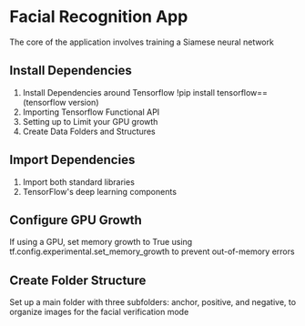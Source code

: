 # Facial Recognition App 
The core of the application involves training a Siamese neural network

## Install Dependencies
1. Install Dependencies around Tensorflow
   !pip install tensorflow==(tensorflow version)
3. Importing Tensorflow Functional API
4. Setting up to Limit your GPU growth 
5. Create Data Folders and Structures

## Import Dependencies
1. Import both standard libraries
2. TensorFlow's deep learning components 

## Configure GPU Growth
If using a GPU, set memory growth to True using tf.config.experimental.set_memory_growth to prevent out-of-memory errors

## Create Folder Structure
Set up a main folder with three subfolders: anchor, positive, and negative, to organize images for the facial verification mode
